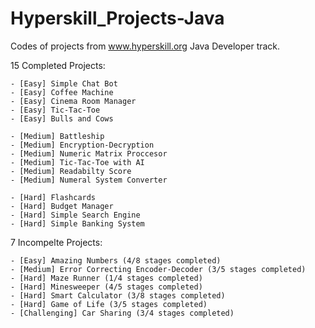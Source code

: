 # Hyperskill_Projects-Java
Codes of projects from www.hyperskill.org Java Developer track.

15 Completed Projects:

    - [Easy] Simple Chat Bot
    - [Easy] Coffee Machine
    - [Easy] Cinema Room Manager
    - [Easy] Tic-Tac-Toe
    - [Easy] Bulls and Cows

    - [Medium] Battleship
    - [Medium] Encryption-Decryption
    - [Medium] Numeric Matrix Proccesor
    - [Medium] Tic-Tac-Toe with AI
    - [Medium] Readabilty Score
    - [Medium] Numeral System Converter

    - [Hard] Flashcards
    - [Hard] Budget Manager
    - [Hard] Simple Search Engine
    - [Hard] Simple Banking System

7 Incompelte Projects:

    - [Easy] Amazing Numbers (4/8 stages completed)
    - [Medium] Error Correcting Encoder-Decoder (3/5 stages completed)
    - [Hard] Maze Runner (1/4 stages completed)
    - [Hard] Minesweeper (4/5 stages completed)
    - [Hard] Smart Calculator (3/8 stages completed)
    - [Hard] Game of Life (3/5 stages completed)
    - [Challenging] Car Sharing (3/4 stages completed)
